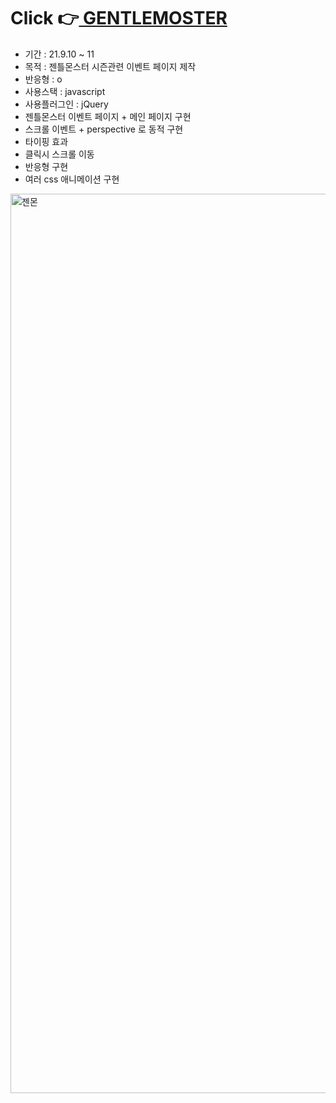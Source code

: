 # Click 👉<a href = 'https://awesomeyelim.github.io/GENTLEMOSTER/'> GENTLEMOSTER</a>
  - 기간 : 21.9.10 ~ 11
  - 목적 : 젠틀몬스터 시즌관련 이벤트 페이지 제작
  - 반응형 : o
  - 사용스택 : javascript
  - 사용플러그인 : jQuery
  - 젠틀몬스터 이벤트 페이지 + 메인 페이지 구현
  - 스크롤 이벤트 + perspective 로 동적 구현
  - 타이핑 효과 
  - 클릭시 스크롤 이동
  - 반응형 구현
  - 여러 css 애니메이션 구현
<img width="1439" alt="젠몬" src="https://user-images.githubusercontent.com/93499143/147041846-c423c993-3a35-48b0-83c3-564c6c74e10c.png">
